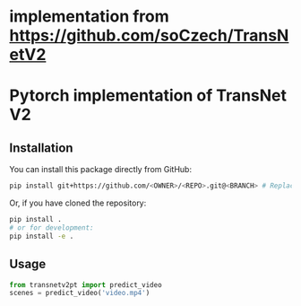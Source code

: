 # implementation from https://github.com/soCzech/TransNetV2
# Pytorch implementation of TransNet V2

## Installation

You can install this package directly from GitHub:

```bash
pip install git+https://github.com/<OWNER>/<REPO>.git@<BRANCH> # Replace with actual repo/branch
```

Or, if you have cloned the repository:

```bash
pip install .
# or for development:
pip install -e .
```

## Usage

```python
from transnetv2pt import predict_video
scenes = predict_video('video.mp4')
```
